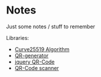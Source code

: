 # Notes

Just some notes / stuff to remember

Libraries:
* [Curve25519 Algorithm](https://github.com/dchest/tweetnacl-js)
* [QR-generator](https://github.com/kazuhikoarase/qrcode-generator/tree/master/js)
* [jquery QR-Code](https://github.com/lrsjng/jquery-qrcode)
* [QR-Code scanner](https://github.com/schmich/instascan)
